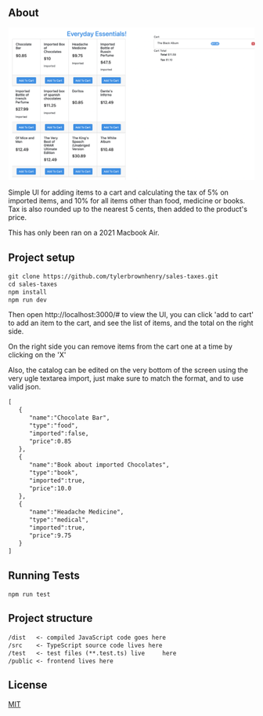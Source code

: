 ## About

![Screen](assets/screen.png?raw=true "Sales Tax")

Simple UI for adding items to a cart and calculating the tax of 5% on imported items, and 10% for all items other than food, medicine or books.
Tax is also rounded up to the nearest 5 cents, then added to the product's price.

This has only been ran on a 2021 Macbook Air.

## Project setup

```shell
git clone https://github.com/tylerbrownhenry/sales-taxes.git
cd sales-taxes
npm install
npm run dev
```

Then open http://localhost:3000/# to view the UI, you can click 'add to cart' to add an item to the cart, and see the list of items, and the total on the right side.

On the right side you can remove items from the cart one at a time by clicking on the 'X'

Also, the catalog can be edited on the very bottom of the screen using the very ugle textarea import, just make sure to match the format, and to use valid json.

```
[
   {
      "name":"Chocolate Bar",
      "type":"food",
      "imported":false,
      "price":0.85
   },
   {
      "name":"Book about imported Chocolates",
      "type":"book",
      "imported":true,
      "price":10.0
   },
   {
      "name":"Headache Medicine",
      "type":"medical",
      "imported":true,
      "price":9.75
   }
]

```

## Running Tests 
```shell
npm run test
```

## Project structure

```
/dist   <- compiled JavaScript code goes here
/src    <- TypeScript source code lives here
/test   <- test files (**.test.ts) live     here
/public <- frontend lives here
```

## License

[MIT](./LICENSE)
